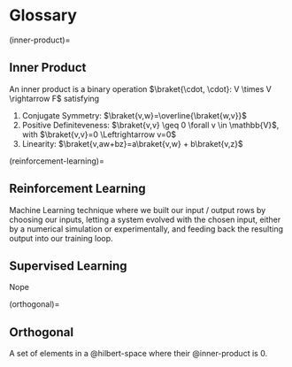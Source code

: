 # Glossary

(inner-product)=
## Inner Product
An inner product is a binary operation $\braket{\cdot, \cdot}: V \times V \rightarrow F$ satisfying
1. Conjugate Symmetry: $\braket{v,w}=\overline{\braket{w,v}}$
2. Positive Definiteveness: $\braket{v,v} \geq 0 \forall v \in \mathbb{V}$, with $\braket{v,v}=0 \Leftrightarrow v=0$
3. Linearity: $\braket{v,aw+bz}=a\braket{v,w} + b\braket{v,z}$


(reinforcement-learning)=
## Reinforcement Learning

Machine Learning technique where we built our input / output rows by choosing our inputs, letting a system evolved with the chosen input, either by a numerical simulation or experimentally, and feeding back the resulting output into our training loop.

## Supervised Learning
Nope

(orthogonal)=
## Orthogonal
A set of elements in a @hilbert-space where their @inner-product is $0$. 